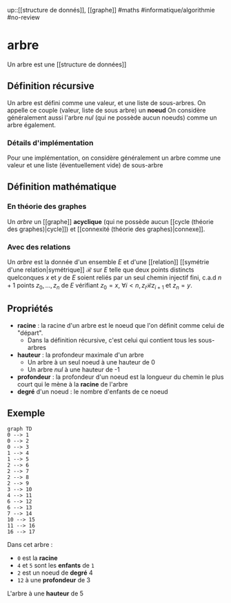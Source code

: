 up::[[structure de donnés]], [[graphe]]
#maths #informatique/algorithmie #no-review 
# arbre
Un arbre est une [[structure de données]]


## Définition récursive
Un arbre est défini comme une valeur, et une liste de sous-arbres.
On appelle ce couple (valeur, liste de sous arbre) un **noeud**
On considère généralement aussi l'arbre _nul_ (qui ne possède aucun noeuds) comme un arbre également.

### Détails d'implémentation
Pour une implémentation, on considère généralement un arbre comme une valeur et une liste (éventuellement vide) de sous-arbre


## Définition mathématique
### En théorie des graphes
Un _arbre_ un [[graphe]] **acyclique** (qui ne possède aucun [[cycle (théorie des graphes)|cycle]]) et [[connexité (théorie des graphes)|connexe]].

### Avec des relations
Un _arbre_ est la donnée d'un ensemble $E$ et d'une [[relation]] 
[[symétrie d'une relation|symétrique]] $\mathscr R$ sur $E$ telle que deux points distincts quelconques $x$ et $y$ de $E$ soient reliés par un seul chemin injectif fini, c.a.d $n+1$ points $z_0,\ldots,z_n$ de $E$ vérifiant $z_0 = x$, $\forall i<n, z_i \mathscr R z_{i+1}$ et $z_n = y$.


## Propriétés
- **racine** : la racine d'un arbre est le noeud que l'on définit comme celui de "départ".
    - Dans la définition récursive, c'est celui qui contient tous les sous-arbres
- **hauteur** : la profondeur maximale d'un arbre
    - Un arbre à un seul noeud à une hauteur de 0
    - Un arbre _nul_ à une hauteur de -1
- **profondeur** : la profondeur d'un noeud est la longueur du chemin le plus court qui le mène à la **racine** de l'arbre
- **degré** d'un noeud : le nombre d'enfants de ce noeud


## Exemple
```mermaid
graph TD 
0 --> 1
0 --> 2
0 --> 3
1 --> 4
1 --> 5
2 --> 6
2 --> 7
2 --> 8
2 --> 9
3 --> 10
4 --> 11
6 --> 12
6 --> 13
7 --> 14
10 --> 15
11 --> 16
16 --> 17
```

Dans cet arbre :
 - ` 0 ` est la **racine**
 - ` 4 ` et ` 5 ` sont les **enfants** de ` 1 `
 - ` 2 ` est un noeud de **degré** 4
 - ` 12 ` à une **profondeur** de 3
 
L'arbre à une **hauteur** de 5

